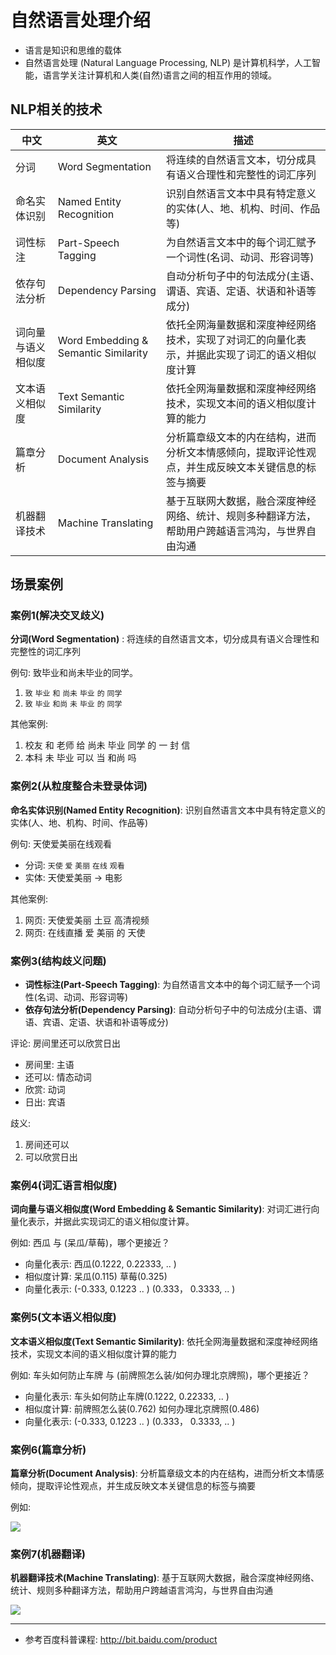 # 自然语言处理介绍

* 语言是知识和思维的载体
* 自然语言处理 (Natural Language Processing, NLP) 是计算机科学，人工智能，语言学关注计算机和人类(自然)语言之间的相互作用的领域。

## NLP相关的技术

| 中文 | 英文 | 描述 |
| --- | --- | --- |
| 分词 | Word Segmentation | 将连续的自然语言文本，切分成具有语义合理性和完整性的词汇序列 |
| 命名实体识别 | Named Entity Recognition | 识别自然语言文本中具有特定意义的实体(人、地、机构、时间、作品等) |
| 词性标注 | Part-Speech Tagging | 为自然语言文本中的每个词汇赋予一个词性(名词、动词、形容词等) |
| 依存句法分析 | Dependency Parsing | 自动分析句子中的句法成分(主语、谓语、宾语、定语、状语和补语等成分) |
| 词向量与语义相似度 | Word Embedding & Semantic Similarity | 依托全网海量数据和深度神经网络技术，实现了对词汇的向量化表示，并据此实现了词汇的语义相似度计算 |
| 文本语义相似度 | Text Semantic Similarity | 依托全网海量数据和深度神经网络技术，实现文本间的语义相似度计算的能力 |
| 篇章分析 | Document Analysis | 分析篇章级文本的内在结构，进而分析文本情感倾向，提取评论性观点，并生成反映文本关键信息的标签与摘要 |
| 机器翻译技术 | Machine Translating | 基于互联网大数据，融合深度神经网络、统计、规则多种翻译方法，帮助用户跨越语言鸿沟，与世界自由沟通 |

## 场景案例

### 案例1(解决交叉歧义)

**分词(Word Segmentation)** : 将连续的自然语言文本，切分成具有语义合理性和完整性的词汇序列

例句: 致毕业和尚未毕业的同学。

1. `致` `毕业` `和` `尚未` `毕业` `的` `同学`
2. `致` `毕业` `和尚` `未` `毕业` `的` `同学`

其他案例: 

1. 校友 和 老师 给 尚未 毕业 同学 的 一 封 信
2. 本科 未 毕业 可以 当 和尚 吗

### 案例2(从粒度整合未登录体词)

**命名实体识别(Named Entity Recognition)**: 识别自然语言文本中具有特定意义的实体(人、地、机构、时间、作品等)

例句: 天使爱美丽在线观看

* 分词: `天使` `爱` `美丽` `在线` `观看`
* 实体:  天使爱美丽 -> 电影

其他案例: 

1. 网页: 天使爱美丽 土豆 高清视频
2. 网页: 在线直播 爱 美丽 的 天使

### 案例3(结构歧义问题)

* **词性标注(Part-Speech Tagging)**:  为自然语言文本中的每个词汇赋予一个词性(名词、动词、形容词等)
* **依存句法分析(Dependency Parsing)**: 自动分析句子中的句法成分(主语、谓语、宾语、定语、状语和补语等成分)

评论: 房间里还可以欣赏日出

* 房间里: 主语
* 还可以: 情态动词
* 欣赏: 动词
* 日出: 宾语

歧义:

1. 房间还可以
2. 可以欣赏日出

### 案例4(词汇语言相似度)

**词向量与语义相似度(Word Embedding & Semantic Similarity)**: 对词汇进行向量化表示，并据此实现词汇的语义相似度计算。

例如: 西瓜 与 (呆瓜/草莓)，哪个更接近？

* 向量化表示: 西瓜(0.1222, 0.22333, .. )
* 相似度计算: 呆瓜(0.115)           草莓(0.325)
* 向量化表示: (-0.333, 0.1223 .. )  (0.333， 0.3333, .. )

### 案例5(文本语义相似度)

**文本语义相似度(Text Semantic Similarity)**: 依托全网海量数据和深度神经网络技术，实现文本间的语义相似度计算的能力

例如: 车头如何防止车牌 与 (前牌照怎么装/如何办理北京牌照)，哪个更接近？

* 向量化表示: 车头如何防止车牌(0.1222, 0.22333, .. )
* 相似度计算: 前牌照怎么装(0.762)     如何办理北京牌照(0.486)
* 向量化表示: (-0.333, 0.1223 .. )   (0.333， 0.3333, .. )

### 案例6(篇章分析)

**篇章分析(Document Analysis)**: 分析篇章级文本的内在结构，进而分析文本情感倾向，提取评论性观点，并生成反映文本关键信息的标签与摘要

例如: 

![](http://data.apachecn.org/img/AiLearning/nlp/1.自然语言处理入门介绍/篇章分析.jpg)

### 案例7(机器翻译)

**机器翻译技术(Machine Translating)**: 基于互联网大数据，融合深度神经网络、统计、规则多种翻译方法，帮助用户跨越语言鸿沟，与世界自由沟通

![](http://data.apachecn.org/img/AiLearning/nlp/1.自然语言处理入门介绍/机器翻译.png)

---

* 参考百度科普课程: <http://bit.baidu.com/product>
